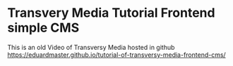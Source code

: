 # Transvery Media Tutorial Frontend simple CMS
This is an old Video of Transversy Media hosted in github
https://eduardmaster.github.io/tutorial-of-transversy-media-frontend-cms/
